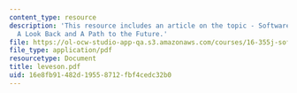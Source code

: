 ```yaml
---
content_type: resource
description: 'This resource includes an article on the topic - Software Engineering:
  A Look Back and A Path to the Future.'
file: https://ol-ocw-studio-app-qa.s3.amazonaws.com/courses/16-355j-software-engineering-concepts-fall-2005/16e8fb91482d19558712fbf4cedc32b0_leveson.pdf
file_type: application/pdf
resourcetype: Document
title: leveson.pdf
uid: 16e8fb91-482d-1955-8712-fbf4cedc32b0
---
```

